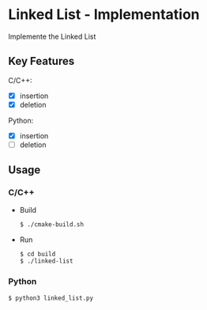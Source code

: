# Linked List - Implementation

Implemente the Linked List

## Key Features

C/C++:

- [x] insertion
- [x] deletion

Python:

- [x] insertion
- [ ] deletion

## Usage

### C/C++

- Build

    ```sh
    $ ./cmake-build.sh
    ```

- Run

    ```sh
    $ cd build
    $ ./linked-list
    ```

### Python

```bash
$ python3 linked_list.py
```
